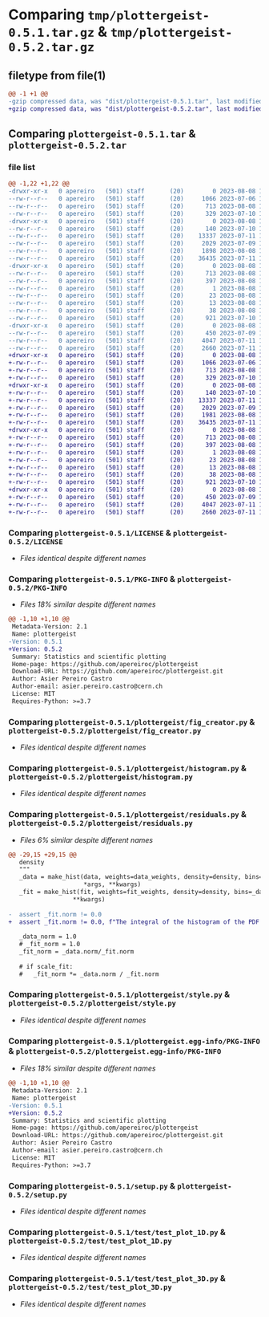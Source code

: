 # Comparing `tmp/plottergeist-0.5.1.tar.gz` & `tmp/plottergeist-0.5.2.tar.gz`

## filetype from file(1)

```diff
@@ -1 +1 @@
-gzip compressed data, was "dist/plottergeist-0.5.1.tar", last modified: Tue Aug  8 16:07:31 2023, max compression
+gzip compressed data, was "dist/plottergeist-0.5.2.tar", last modified: Tue Aug  8 16:10:36 2023, max compression
```

## Comparing `plottergeist-0.5.1.tar` & `plottergeist-0.5.2.tar`

### file list

```diff
@@ -1,22 +1,22 @@
-drwxr-xr-x   0 apereiro   (501) staff       (20)        0 2023-08-08 16:07:31.569992 plottergeist-0.5.1/
--rw-r--r--   0 apereiro   (501) staff       (20)     1066 2023-07-06 15:44:15.000000 plottergeist-0.5.1/LICENSE
--rw-r--r--   0 apereiro   (501) staff       (20)      713 2023-08-08 16:07:31.569853 plottergeist-0.5.1/PKG-INFO
--rw-r--r--   0 apereiro   (501) staff       (20)      329 2023-07-10 14:41:16.000000 plottergeist-0.5.1/README.md
-drwxr-xr-x   0 apereiro   (501) staff       (20)        0 2023-08-08 16:07:31.567447 plottergeist-0.5.1/plottergeist/
--rw-r--r--   0 apereiro   (501) staff       (20)      140 2023-07-10 14:49:21.000000 plottergeist-0.5.1/plottergeist/__init__.py
--rw-r--r--   0 apereiro   (501) staff       (20)    13337 2023-07-11 11:00:32.000000 plottergeist-0.5.1/plottergeist/fig_creator.py
--rw-r--r--   0 apereiro   (501) staff       (20)     2029 2023-07-09 10:54:33.000000 plottergeist-0.5.1/plottergeist/histogram.py
--rw-r--r--   0 apereiro   (501) staff       (20)     1898 2023-08-08 16:06:53.000000 plottergeist-0.5.1/plottergeist/residuals.py
--rw-r--r--   0 apereiro   (501) staff       (20)    36435 2023-07-11 10:33:05.000000 plottergeist-0.5.1/plottergeist/style.py
-drwxr-xr-x   0 apereiro   (501) staff       (20)        0 2023-08-08 16:07:31.568776 plottergeist-0.5.1/plottergeist.egg-info/
--rw-r--r--   0 apereiro   (501) staff       (20)      713 2023-08-08 16:07:31.000000 plottergeist-0.5.1/plottergeist.egg-info/PKG-INFO
--rw-r--r--   0 apereiro   (501) staff       (20)      397 2023-08-08 16:07:31.000000 plottergeist-0.5.1/plottergeist.egg-info/SOURCES.txt
--rw-r--r--   0 apereiro   (501) staff       (20)        1 2023-08-08 16:07:31.000000 plottergeist-0.5.1/plottergeist.egg-info/dependency_links.txt
--rw-r--r--   0 apereiro   (501) staff       (20)       23 2023-08-08 16:07:31.000000 plottergeist-0.5.1/plottergeist.egg-info/requires.txt
--rw-r--r--   0 apereiro   (501) staff       (20)       13 2023-08-08 16:07:31.000000 plottergeist-0.5.1/plottergeist.egg-info/top_level.txt
--rw-r--r--   0 apereiro   (501) staff       (20)       38 2023-08-08 16:07:31.570047 plottergeist-0.5.1/setup.cfg
--rw-r--r--   0 apereiro   (501) staff       (20)      921 2023-07-10 14:41:16.000000 plottergeist-0.5.1/setup.py
-drwxr-xr-x   0 apereiro   (501) staff       (20)        0 2023-08-08 16:07:31.569510 plottergeist-0.5.1/test/
--rw-r--r--   0 apereiro   (501) staff       (20)      450 2023-07-09 11:49:36.000000 plottergeist-0.5.1/test/test_histogram.py
--rw-r--r--   0 apereiro   (501) staff       (20)     4047 2023-07-11 15:07:52.000000 plottergeist-0.5.1/test/test_plot_1D.py
--rw-r--r--   0 apereiro   (501) staff       (20)     2660 2023-07-11 10:18:24.000000 plottergeist-0.5.1/test/test_plot_3D.py
+drwxr-xr-x   0 apereiro   (501) staff       (20)        0 2023-08-08 16:10:36.326253 plottergeist-0.5.2/
+-rw-r--r--   0 apereiro   (501) staff       (20)     1066 2023-07-06 15:44:15.000000 plottergeist-0.5.2/LICENSE
+-rw-r--r--   0 apereiro   (501) staff       (20)      713 2023-08-08 16:10:36.326127 plottergeist-0.5.2/PKG-INFO
+-rw-r--r--   0 apereiro   (501) staff       (20)      329 2023-07-10 14:41:16.000000 plottergeist-0.5.2/README.md
+drwxr-xr-x   0 apereiro   (501) staff       (20)        0 2023-08-08 16:10:36.323667 plottergeist-0.5.2/plottergeist/
+-rw-r--r--   0 apereiro   (501) staff       (20)      140 2023-07-10 14:49:21.000000 plottergeist-0.5.2/plottergeist/__init__.py
+-rw-r--r--   0 apereiro   (501) staff       (20)    13337 2023-07-11 11:00:32.000000 plottergeist-0.5.2/plottergeist/fig_creator.py
+-rw-r--r--   0 apereiro   (501) staff       (20)     2029 2023-07-09 10:54:33.000000 plottergeist-0.5.2/plottergeist/histogram.py
+-rw-r--r--   0 apereiro   (501) staff       (20)     1981 2023-08-08 16:10:10.000000 plottergeist-0.5.2/plottergeist/residuals.py
+-rw-r--r--   0 apereiro   (501) staff       (20)    36435 2023-07-11 10:33:05.000000 plottergeist-0.5.2/plottergeist/style.py
+drwxr-xr-x   0 apereiro   (501) staff       (20)        0 2023-08-08 16:10:36.325050 plottergeist-0.5.2/plottergeist.egg-info/
+-rw-r--r--   0 apereiro   (501) staff       (20)      713 2023-08-08 16:10:36.000000 plottergeist-0.5.2/plottergeist.egg-info/PKG-INFO
+-rw-r--r--   0 apereiro   (501) staff       (20)      397 2023-08-08 16:10:36.000000 plottergeist-0.5.2/plottergeist.egg-info/SOURCES.txt
+-rw-r--r--   0 apereiro   (501) staff       (20)        1 2023-08-08 16:10:36.000000 plottergeist-0.5.2/plottergeist.egg-info/dependency_links.txt
+-rw-r--r--   0 apereiro   (501) staff       (20)       23 2023-08-08 16:10:36.000000 plottergeist-0.5.2/plottergeist.egg-info/requires.txt
+-rw-r--r--   0 apereiro   (501) staff       (20)       13 2023-08-08 16:10:36.000000 plottergeist-0.5.2/plottergeist.egg-info/top_level.txt
+-rw-r--r--   0 apereiro   (501) staff       (20)       38 2023-08-08 16:10:36.326301 plottergeist-0.5.2/setup.cfg
+-rw-r--r--   0 apereiro   (501) staff       (20)      921 2023-07-10 14:41:16.000000 plottergeist-0.5.2/setup.py
+drwxr-xr-x   0 apereiro   (501) staff       (20)        0 2023-08-08 16:10:36.325795 plottergeist-0.5.2/test/
+-rw-r--r--   0 apereiro   (501) staff       (20)      450 2023-07-09 11:49:36.000000 plottergeist-0.5.2/test/test_histogram.py
+-rw-r--r--   0 apereiro   (501) staff       (20)     4047 2023-07-11 15:07:52.000000 plottergeist-0.5.2/test/test_plot_1D.py
+-rw-r--r--   0 apereiro   (501) staff       (20)     2660 2023-07-11 10:18:24.000000 plottergeist-0.5.2/test/test_plot_3D.py
```

### Comparing `plottergeist-0.5.1/LICENSE` & `plottergeist-0.5.2/LICENSE`

 * *Files identical despite different names*

### Comparing `plottergeist-0.5.1/PKG-INFO` & `plottergeist-0.5.2/PKG-INFO`

 * *Files 18% similar despite different names*

```diff
@@ -1,10 +1,10 @@
 Metadata-Version: 2.1
 Name: plottergeist
-Version: 0.5.1
+Version: 0.5.2
 Summary: Statistics and scientific plotting
 Home-page: https://github.com/apereiroc/plottergeist
 Download-URL: https://github.com/apereiroc/plottergeist.git
 Author: Asier Pereiro Castro
 Author-email: asier.pereiro.castro@cern.ch
 License: MIT
 Requires-Python: >=3.7
```

### Comparing `plottergeist-0.5.1/plottergeist/fig_creator.py` & `plottergeist-0.5.2/plottergeist/fig_creator.py`

 * *Files identical despite different names*

### Comparing `plottergeist-0.5.1/plottergeist/histogram.py` & `plottergeist-0.5.2/plottergeist/histogram.py`

 * *Files identical despite different names*

### Comparing `plottergeist-0.5.1/plottergeist/residuals.py` & `plottergeist-0.5.2/plottergeist/residuals.py`

 * *Files 6% similar despite different names*

```diff
@@ -29,15 +29,15 @@
   density
   """
   _data = make_hist(data, weights=data_weights, density=density, bins=bins,
                     *args, **kwargs)
   _fit = make_hist(fit, weights=fit_weights, density=density, bins=_data.edges, *args,
                  **kwargs)
 
-  assert _fit.norm != 0.0
+  assert _fit.norm != 0.0, f"The integral of the histogram of the PDF is 0. Check the values: {_fit.counts}"
 
   _data_norm = 1.0
   # _fit_norm = 1.0
   _fit_norm = _data.norm/_fit.norm
 
   # if scale_fit:
   #   _fit_norm *= _data.norm / _fit.norm
```

### Comparing `plottergeist-0.5.1/plottergeist/style.py` & `plottergeist-0.5.2/plottergeist/style.py`

 * *Files identical despite different names*

### Comparing `plottergeist-0.5.1/plottergeist.egg-info/PKG-INFO` & `plottergeist-0.5.2/plottergeist.egg-info/PKG-INFO`

 * *Files 18% similar despite different names*

```diff
@@ -1,10 +1,10 @@
 Metadata-Version: 2.1
 Name: plottergeist
-Version: 0.5.1
+Version: 0.5.2
 Summary: Statistics and scientific plotting
 Home-page: https://github.com/apereiroc/plottergeist
 Download-URL: https://github.com/apereiroc/plottergeist.git
 Author: Asier Pereiro Castro
 Author-email: asier.pereiro.castro@cern.ch
 License: MIT
 Requires-Python: >=3.7
```

### Comparing `plottergeist-0.5.1/setup.py` & `plottergeist-0.5.2/setup.py`

 * *Files identical despite different names*

### Comparing `plottergeist-0.5.1/test/test_plot_1D.py` & `plottergeist-0.5.2/test/test_plot_1D.py`

 * *Files identical despite different names*

### Comparing `plottergeist-0.5.1/test/test_plot_3D.py` & `plottergeist-0.5.2/test/test_plot_3D.py`

 * *Files identical despite different names*

